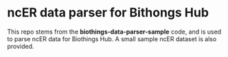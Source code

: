 # ncER data parser for Bithongs Hub
This repo stems from the **biothings-data-parser-sample** code, and is used to parse ncER data for Biothings Hub. A small sample ncER dataset is also provided.
